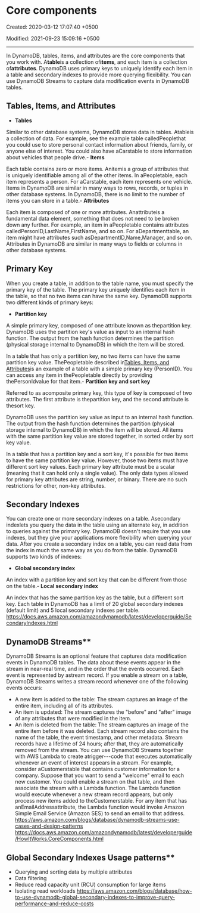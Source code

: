 # Core components

Created: 2020-03-12 17:07:40 +0500

Modified: 2021-09-23 15:09:16 +0500

---

In DynamoDB, tables, items, and attributes are the core components that you work with. A**table**is a collection of**items**, and each item is a collection of**attributes**. DynamoDB uses primary keys to uniquely identify each item in a table and secondary indexes to provide more querying flexibility. You can use DynamoDB Streams to capture data modification events in DynamoDB tables.
## Tables, Items, and Attributes
-   **Tables**

Similar to other database systems, DynamoDB stores data in tables. Atableis a collection of data. For example, see the example table calledPeoplethat you could use to store personal contact information about friends, family, or anyone else of interest. You could also have aCarstable to store information about vehicles that people drive.-   **Items**

Each table contains zero or more items. Anitemis a group of attributes that is uniquely identifiable among all of the other items. In aPeopletable, each item represents a person. For aCarstable, each item represents one vehicle. Items in DynamoDB are similar in many ways to rows, records, or tuples in other database systems. In DynamoDB, there is no limit to the number of items you can store in a table.-   **Attributes**

Each item is composed of one or more attributes. Anattributeis a fundamental data element, something that does not need to be broken down any further. For example, an item in aPeopletable contains attributes calledPersonID,LastName,FirstName, and so on. For aDepartmenttable, an item might have attributes such asDepartmentID,Name,Manager, and so on. Attributes in DynamoDB are similar in many ways to fields or columns in other database systems.
## Primary Key

When you create a table, in addition to the table name, you must specify the primary key of the table. The primary key uniquely identifies each item in the table, so that no two items can have the same key.
DynamoDB supports two different kinds of primary keys:
-   **Partition key**

A simple primary key, composed of one attribute known as thepartition key.
DynamoDB uses the partition key's value as input to an internal hash function. The output from the hash function determines the partition (physical storage internal to DynamoDB) in which the item will be stored.

In a table that has only a partition key, no two items can have the same partition key value.
ThePeopletable described in[Tables, Items, and Attributes](https://docs.aws.amazon.com/amazondynamodb/latest/developerguide/HowItWorks.CoreComponents.html#HowItWorks.CoreComponents.TablesItemsAttributes)is an example of a table with a simple primary key (PersonID). You can access any item in thePeopletable directly by providing thePersonIdvalue for that item.-   **Partition key and sort key**

Referred to as acomposite primary key, this type of key is composed of two attributes. The first attribute is thepartition key, and the second attribute is thesort key.

DynamoDB uses the partition key value as input to an internal hash function. The output from the hash function determines the partition (physical storage internal to DynamoDB) in which the item will be stored. All items with the same partition key value are stored together, in sorted order by sort key value.

In a table that has a partition key and a sort key, it's possible for two items to have the same partition key value. However, those two items must have different sort key values.
Each primary key attribute must be a scalar (meaning that it can hold only a single value). The only data types allowed for primary key attributes are string, number, or binary. There are no such restrictions for other, non-key attributes.
## Secondary Indexes

You can create one or more secondary indexes on a table. Asecondary indexlets you query the data in the table using an alternate key, in addition to queries against the primary key. DynamoDB doesn't require that you use indexes, but they give your applications more flexibility when querying your data. After you create a secondary index on a table, you can read data from the index in much the same way as you do from the table.
DynamoDB supports two kinds of indexes:
-   **Global secondary index**

An index with a partition key and sort key that can be different from those on the table.-   **Local secondary index**

An index that has the same partition key as the table, but a different sort key.
Each table in DynamoDB has a limit of 20 global secondary indexes (default limit) and 5 local secondary indexes per table.
<https://docs.aws.amazon.com/amazondynamodb/latest/developerguide/SecondaryIndexes.html>

## DynamoDB Streams**

DynamoDB Streams is an optional feature that captures data modification events in DynamoDB tables. The data about these events appear in the stream in near-real time, and in the order that the events occurred.
Each event is represented by astream record. If you enable a stream on a table, DynamoDB Streams writes a stream record whenever one of the following events occurs:
-   A new item is added to the table: The stream captures an image of the entire item, including all of its attributes.
-   An item is updated: The stream captures the "before" and "after" image of any attributes that were modified in the item.
-   An item is deleted from the table: The stream captures an image of the entire item before it was deleted.
Each stream record also contains the name of the table, the event timestamp, and other metadata. Stream records have a lifetime of 24 hours; after that, they are automatically removed from the stream.
You can use DynamoDB Streams together with AWS Lambda to create atrigger---code that executes automatically whenever an event of interest appears in a stream. For example, consider aCustomerstable that contains customer information for a company. Suppose that you want to send a "welcome" email to each new customer. You could enable a stream on that table, and then associate the stream with a Lambda function. The Lambda function would execute whenever a new stream record appears, but only process new items added to theCustomerstable. For any item that has anEmailAddressattribute, the Lambda function would invoke Amazon Simple Email Service (Amazon SES) to send an email to that address.
<https://aws.amazon.com/blogs/database/dynamodb-streams-use-cases-and-design-patterns>
<https://docs.aws.amazon.com/amazondynamodb/latest/developerguide/HowItWorks.CoreComponents.html>

## Global Secondary Indexes Usage patterns**
-   Querying and sorting data by multiple attributes
-   Data filtering
-   Reduce read capacity unit (RCU) consumption for large items
-   Isolating read workloads
<https://aws.amazon.com/blogs/database/how-to-use-dynamodb-global-secondary-indexes-to-improve-query-performance-and-reduce-costs>
